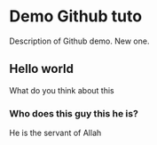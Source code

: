 # Demo Github tuto

Description of Github demo. New one.

## Hello world

What do you think about this

### Who does this guy this he is?

He is the servant of Allah